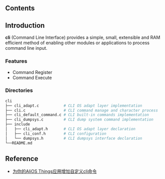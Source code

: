 ## Contents

## Introduction
**cli** (Command Line Interface) provides a simple, small, extensible and RAM efficient method of enabling other modules or applications to process command line input.

### Features
- Command Register
- Command Execute

### Directories

```sh
cli
├── cli_adapt.c           # CLI OS adapt layer implementation
├── cli.c                 # CLI command manage and character process
├── cli_default_command.c # CLI built-in commands implementation
├── cli_dumpsys.c         # CLI dump system command implementation
├── include
│   ├── cli_adapt.h       # CLI OS adapt layer declaration
│   ├── cli_conf.h        # CLI configuration
│   └── dumpsys.h         # CLI dumpsys interface declaration
└──README.md
```

## Reference
- [为你的AliOS Things应用增加自定义cli命令](https://yq.aliyun.com/articles/669091)
